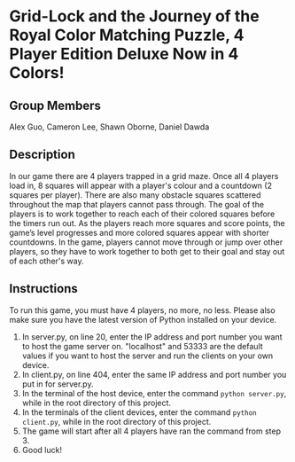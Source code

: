 # Grid-Lock and the Journey of the Royal Color Matching Puzzle, 4 Player Edition Deluxe Now in 4 Colors!

## Group Members
Alex Guo, Cameron Lee, Shawn Oborne, Daniel Dawda

## Description
In our game there are 4 players trapped in a grid maze. Once all 4 players load in, 8 squares will appear with a player's colour and a countdown (2 squares per player). There are also many obstacle squares scattered throughout the map that players cannot pass through. The goal of the players is to work together to reach each of their colored squares before the timers run out. As the players reach more squares and score points, the game’s level progresses and more colored squares appear with shorter countdowns. In the game, players cannot move through or jump over other players, so they have to work together to both get to their goal and stay out of each other's way.

## Instructions
To run this game, you must have 4 players, no more, no less. Please also make sure you have the latest version of Python installed on your device.

1. In server.py, on line 20, enter the IP address and port number you want to host the game server on. "localhost" and 53333 are the default values if you want to host the server and run the clients on your own device.
2. In client.py, on line 404, enter the same IP address and port number you put in for server.py.
3. In the terminal of the host device, enter the command `python server.py`, while in the root directory of this project.
4. In the terminals of the client devices, enter the command `python client.py`, while in the root directory of this project.
5. The game will start after all 4 players have ran the command from step 3.
6. Good luck!

